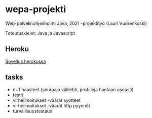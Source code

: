 # wepa-projekti
Web-palvelinohjelmointi Java, 2021 -projektityö (Lauri Vuorenkoski)

Toteutuskielet: Java ja Javascript

## Heroku

[Sovellus herokussa](https://hidden-tundra-44605.herokuapp.com/)

## tasks

- n+1 haasteet (seuraaja välilehti, profiileja haetaan useasti)
- testit
- virheilmoitukset -väärät syötteet
- virheilmoitukset -väärät http pyynnöt
- turvallisuustestaus
